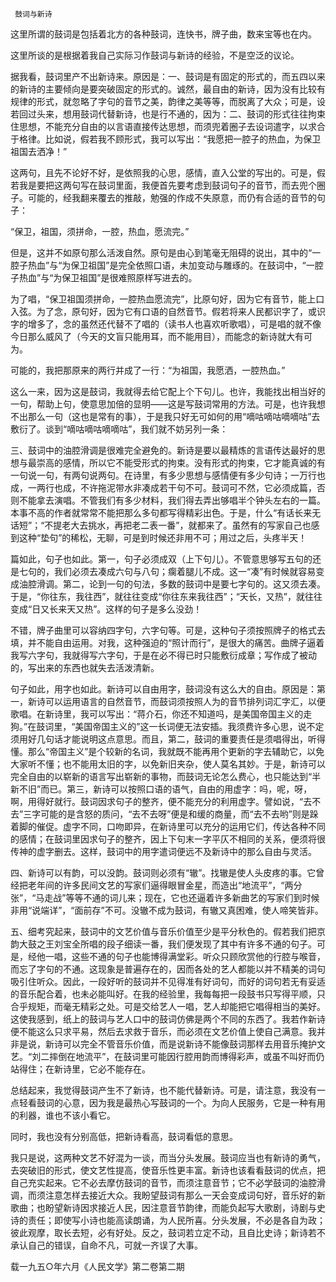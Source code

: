      鼓词与新诗 

   这里所谓的鼓词是包括着北方的各种鼓词，连快书，牌子曲，数来宝等也在内。 

   这里所谈的是根据着我自己实际习作鼓词与新诗的经验，不是空泛的议论。 

   据我看，鼓词里产不出新诗来。原因是：一、鼓词是有固定的形式的，而五四以来的新诗的主要倾向是要突破固定的形式的。诚然，最自由的新诗，因为没有比较有规律的形式，就忽略了字句的音节之美，韵律之美等等，而脱离了大众；可是，设若回过头来，想用鼓词代替新诗，也是行不通的，因为：二、鼓词的形式往往拘束住思想，不能充分自由的以言语直接传达思想，而须兜着圈子去设词遣字，以求合于格律。比如说，假若我不顾形式，我可以写出：“我愿把一腔子的热血，为保卫祖国去洒净！” 

   这两句，且先不论好不好，是依照我的心思，感情，直入公堂的写出的。可是，假若我是要把这两句写在鼓词里面，我便首先要考虑到鼓词句子的音节，而去兜个圈子。可能的，经我翻来覆去的推敲，勉强的作成不失原意，而仍有合适的音节的句子： 

   “保卫，祖国，须拼命，一腔，热血，愿流完。” 

   但是，这并不如原句那么活泼自然。原句是由心到笔毫无阻碍的说出，其中的“一腔子热血”与“为保卫祖国”是完全依照口语，未加变动与雕琢的。在鼓词中，“一腔子热血”与“为保卫祖国”是很难照原样写进去的。 

   为了唱，“保卫祖国须拼命，一腔热血愿流完”，比原句好，因为它有音节，能上口入弦。为了念，原句好，因为它有口语的自然音节。假若将来人民都识字了，或识字的增多了，念的虽然还代替不了唱的（读书人也喜欢听歌唱），可是唱的就不像今日那么威风了（今天的文盲只能用耳，而不能用目），而能念的新诗就大有可为。 

   可能的，我把那原来的两行并成了一行：“为祖国，我愿洒，一腔热血。” 

   这么一来，因为这是鼓词，我就得去给它配上个下句儿。也许，我能找出相当好的一句，帮助上句，使意思加倍的显明——这是写鼓词常用的方法。可是，也许我想不出那么一句（这也是常有的事），于是我只好无可如何的用“嘀咕嘀咕嘀嘀咕”去敷衍了。谈到“嘀咕嘀咕嘀嘀咕”，我们就不妨另列一条： 

   三、鼓词中的油腔滑调是很难完全避免的。新诗是要以最精炼的言语传达最好的思想与最崇高的感情，所以它不能受形式的拘束。没有形式的拘束，它才能真诚的有一句说一句，有两句说两句。在诗里，有多少思想与感情便有多少句诗；一万行也成，一两行也成，不许拖泥带水非凑成若干句不可。鼓词可不然，它必须成篇，否则不能拿去演唱。不管我们有多少材料，我们得去弄出够唱半个钟头左右的一篇。本事不高的作者就常常不能把那么多句都写得精彩出色。于是，什么“有话长来无话短”；“不提老大去挑水，再把老二表一番”，就都来了。虽然有的写家自己也感到这种“垫句”的稀松，无聊，可是到时候还非用不可；用过之后，头疼半天！ 

   篇如此，句子也如此。第一，句子必须成双（上下句儿）。不管意思够写五句的还是七句的，我们必须去凑成六句与八句；瘸着腿儿不成。这一“凑”有时候就容易变成油腔滑调。第二，论到一句的句法，多数的鼓词中是要七字句的。这又须去凑。于是，“你往东，我往西”，就往往变成“你往东来我往西”；“天长，又热”，就往往变成“日又长来天又热”。这样的句子是多么没劲！ 

   不错，牌子曲里可以容纳四字句，六字句等。可是，这种句子须按照牌子的格式去填，并不能自由运用。对我，这种强迫的“照计而行”，是很大的痛苦。曲牌子逼着我写六字句，我就得写六字句，于是在必不得已时只能敷衍成章；写作成了被动的，写出来的东西也就失去活泼清新。 

   句子如此，用字也如此。新诗可以自由用字，鼓词没有这么大的自由。原因是：第一，新诗可以运用语言的自然音节，而鼓词须按照人为的音节排列词汇字汇，以便歌唱。在新诗里，我可以写出：“蒋介石，你还不知道吗，是美国帝国主义的走狗。”在鼓词里，“美国帝国主义的”这一长词便无法安插。我须费许多心思，说不定须用好几句话才能说明这点意思。而且，第二，鼓词的重要责任是须唱得出，听得懂。那么“帝国主义”是个较新的名词，我就既不能再用个更新的字去辅助它，以免大家听不懂；也不能用太旧的字，以免新旧夹杂，使人莫名其妙。于是，新诗可以完全自由的以崭新的语言写出崭新的事物，而鼓词无论怎么费心，也只能达到“半新不旧”而已。第三，新诗可以按照口语的语气，自由的用虚字：吗，呢，呀，啊，用得好就行。鼓词因求句子的整齐，便不能充分的利用虚字。譬如说，“去不去”三字可能的是含怒的质问，“去不去呀”便是和缓的商量，而“去不去哟”则是跺着脚的催促。虚字不同，口吻即异，在新诗里可以充分的运用它们，传达各种不同的感情；在鼓词里因求句子的整齐，因上下句末一字平仄不相同的关系，便须将很传神的虚字删去。这样，鼓词中的用字遣词便远不及新诗中的那么自由与灵活。 

   四、新诗可以有韵，可以没韵。鼓词则必须有“辙”。找辙是使人头皮疼的事。它曾经把老年间的许多民间文艺的写家们逼得眼冒金星，而造出“地流平”，“两分张”，“马走战”等等不通的词儿来；现在，它也还逼着许多新曲艺的写家们到时候非用“说端详”，“面前存”不可。没辙不成为鼓词，有辙又真困难，使人啼笑皆非。 

   五、细考究起来，鼓词中的文艺价值与音乐价值至少是平分秋色的。假若我们把京韵大鼓之王刘宝全所唱的段子细读一番，我们便发现了其中有许多不通的句子。可是，经他一唱，这些不通的句子也能博得满堂彩。听众只顾欣赏他的行腔与喉音，而忘了字句的不通。这现象是普遍存在的，因而各处的艺人都能以并不精美的词句吸引住听众。因此，一段好听的鼓词并不见得准有好词句，而好的词句若无有妥适的音乐配合着，也未必能叫好。在我的经验里，我每每把一段鼓书只写得平顺，只合乎规矩，而毫无精彩之处。可是交给艺人一唱，艺人却能把它唱得相当的美好。这使我感到，纸上的鼓词与艺人口中的鼓词仿佛是两个不同的东西了。我若作新诗便不能这么只求平易，然后去求救于音乐，而必须在文艺价值上使自己满意。我并非是说，新诗可以完全不管音乐价值，而是说新诗不能像鼓词那样去用音乐掩护文艺。“刘二摔倒在地流平”，在鼓词里可能因行腔用韵而博得彩声，或虽不叫好而仍站得住；在新诗里，它必不能存在。 

   总结起来，我觉得鼓词产生不了新诗，也不能代替新诗。可是，请注意，我没有一点轻看鼓词的心意，因为我是最热心写鼓词的一个。为向人民服务，它是一种有用的利器，谁也不该小看它。 

   同时，我也没有分别高低，把新诗看高，鼓词看低的意思。 

   我只是说，这两种文艺不好混为一谈，而当分头发展。鼓词应当也有新诗的勇气，去突破旧的形式，使文艺性提高，使音乐性更丰富。新诗也该看看鼓词的优点，把自己充实起来。它不必去摩仿鼓词的音节，而须注意音节；它不必学鼓词的油腔滑调，而须注意怎样去接近大众。我盼望鼓词有那么一天会变成词句好，音乐好的新歌曲；也盼望新诗因求接近人民，因注意音节韵律，而能负起写大歌剧，诗剧与史诗的责任；即使写小诗也能高读朗诵，为人民所喜。分头发展，不必是各自为政；彼此观摩，取长去短，必有好处。反之，鼓词若立定不动，且自比史诗；新诗若不承认自己的错误，自命不凡，可就一齐误了大事。 

   载一九五○年六月《人民文学》第二卷第二期 

